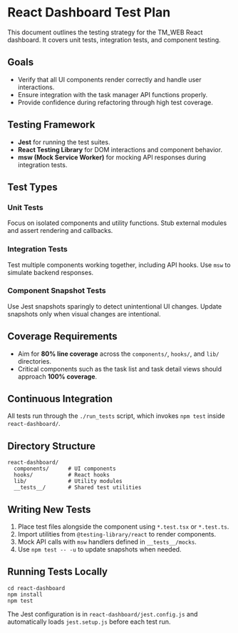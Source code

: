 # React Dashboard Test Plan

This document outlines the testing strategy for the TM_WEB React dashboard. It covers unit tests, integration tests, and component testing.

## Goals
- Verify that all UI components render correctly and handle user interactions.
- Ensure integration with the task manager API functions properly.
- Provide confidence during refactoring through high test coverage.

## Testing Framework
- **Jest** for running the test suites.
- **React Testing Library** for DOM interactions and component behavior.
- **msw (Mock Service Worker)** for mocking API responses during integration tests.

## Test Types
### Unit Tests
Focus on isolated components and utility functions. Stub external modules and assert rendering and callbacks.

### Integration Tests
Test multiple components working together, including API hooks. Use `msw` to simulate backend responses.

### Component Snapshot Tests
Use Jest snapshots sparingly to detect unintentional UI changes. Update snapshots only when visual changes are intentional.

## Coverage Requirements
- Aim for **80% line coverage** across the `components/`, `hooks/`, and `lib/` directories.
- Critical components such as the task list and task detail views should approach **100% coverage**.

## Continuous Integration
All tests run through the `./run_tests` script, which invokes `npm test` inside `react-dashboard/`.

## Directory Structure
```
react-dashboard/
  components/      # UI components
  hooks/           # React hooks
  lib/             # Utility modules
  __tests__/       # Shared test utilities
```

## Writing New Tests
1. Place test files alongside the component using `*.test.tsx` or `*.test.ts`.
2. Import utilities from `@testing-library/react` to render components.
3. Mock API calls with `msw` handlers defined in `__tests__/mocks`.
4. Use `npm test -- -u` to update snapshots when needed.

## Running Tests Locally
```
cd react-dashboard
npm install
npm test
```

The Jest configuration is in `react-dashboard/jest.config.js` and automatically loads `jest.setup.js` before each test run.

